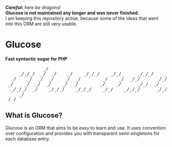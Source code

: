 ***Careful:*** *here be dragons!*  
**Glucose is not maintained any longer and was never finished.**  
I am keeping this repository active, because some of the ideas that went into this ORM are still very usable.

Glucose
=======
**Fast syntactic sugar for PHP**
<pre>
              _/
     _/_/_/  _/  _/    _/    _/_/_/    _/_/      _/_/_/    _/_/
  _/    _/  _/  _/    _/  _/        _/    _/  _/_/      _/_/_/_/
 _/    _/  _/  _/    _/  _/        _/    _/      _/_/  _/
  _/_/_/  _/    _/_/_/    _/_/_/    _/_/    _/_/_/      _/_/_/
     _/
_/_/
</pre>

What is Glucose?
----------------
Glucose is an ORM that aims to be easy to learn and use.
It uses convention over configuration and provides you with transparent
semi-singletons for each database entry.
